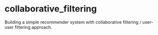 # collaborative_filtering
Building a simple recommender system with collaborative filtering / user-user filtering approach.
